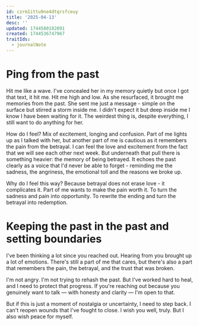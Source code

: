 ```yaml
---
id: czrm1ittu9ne4dtqrsfceuy
title: '2025-04-13'
desc: ''
updated: 1744580182891
created: 1744536747967
traitIds:
  - journalNote
---
```

# Ping from the past

Hit me like a wave. I've concealed her in my memory quietly but once I got that text, it hit me.
Hit me high and low. As she resurfaced, it brought me memories from the past. She sent me just a 
message - simple on the surface but stirred a storm inside me. I didn't expect it but deep inside me 
I know I have been waiting for it. The weirdest thing is, despite everything, I still want to do 
anything for her.

How do I feel? Mix of excitement, longing and confusion. Part of me lights up as I talked with her, 
but another part of me is cautious as it remembers the pain from the betrayal. I can feel the love
and excitement from the fact that we will see each other next week. But underneath that pull there is
something heavier: the memory of being betrayed. It echoes the past clearly as a voice that I'd never
be able to forget - reminding me the sadness, the angriness, the emotional toll and the reasons 
we broke up.

Why do I feel this way? Because betrayal does not erase love - it complicates it. Part of me wants
to make the pain worth it. To turn the sadness and pain into opportunity. To rewrite the ending and 
turn the betrayal into redemption. 


# Keeping the past in the past and setting boundaries

I've been thinking a lot since you reached out. Hearing from you brought up a lot of emotions. 
There's still a part of me that cares, but there's also a part that remembers the pain, the betrayal,
and the trust that was broken. 

I'm not angry. I'm not trying to rehash the past. But I've worked hard to heal, and 
I need to protect that progress. If you're reaching out because you genuinely want to talk — 
with honesty and clarity — I'm open to that.

But if this is just a moment of nostalgia or uncertainty, I need to step back. I can't reopen wounds 
that I've fought to close. I wish you well, truly. But I also wish peace for myself. 